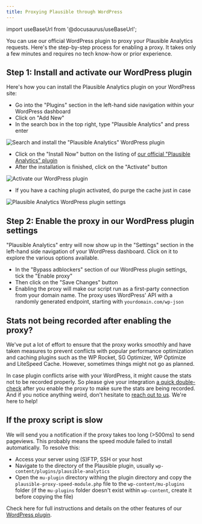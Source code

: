 ```yaml
---
title: Proxying Plausible through WordPress
---
```


import useBaseUrl from '@docusaurus/useBaseUrl';

You can use our official WordPress plugin to proxy your Plausible Analytics requests. Here's the step-by-step process for enabling a proxy. It takes only a few minutes and requires no tech know-how or prior experience.

## Step 1: Install and activate our WordPress plugin

Here's how you can install the Plausible Analytics plugin on your WordPress site:

* Go into the "Plugins" section in the left-hand side navigation within your WordPress dashboard
* Click on "Add New"
* In the search box in the top right, type "Plausible Analytics" and press enter

![Search and install the "Plausible Analytics" WordPress plugin](img/wordpress-plugin-search.png)

* Click on the "Install Now" button on the listing of [our official "Plausible Analytics" plugin](https://wordpress.org/plugins/plausible-analytics/)
* After the installation is finished, click on the "Activate" button

![Activate our WordPress plugin](img/activate-our-wordpress-plugin.png)

* If you have a caching plugin activated, do purge the cache just in case

![Plausible Analytics WordPress plugin settings](img/plausible-analytics-wordpress-plugin-settings.png)

## Step 2: Enable the proxy in our WordPress plugin settings

"Plausible Analytics" entry will now show up in the "Settings" section in the left-hand side navigation of your WordPress dashboard. Click on it to explore the various options available.

* In the "Bypass adblockers" section of our WordPress plugin settings, tick the "Enable proxy"
* Then click on the "Save Changes" button
* Enabling the proxy will make our script run as a first-party connection from your domain name. The proxy uses WordPress' API with a randomly generated endpoint, starting with `yourdomain.com/wp-json`

## Stats not being recorded after enabling the proxy?

We've put a lot of effort to ensure that the proxy works smoothly and have taken measures to prevent conflicts with popular performance optimization and caching plugins such as the WP Rocket, SG Optimizer, WP Optimize and LiteSpeed Cache. However, sometimes things might not go as planned.

In case plugin conflicts arise with your WordPress, it might cause the stats not to be recorded properly. So please give your integration [a quick double-check](https://plausible.io/docs/troubleshoot-integration) after you enable the proxy to make sure the stats are being recorded. And if you notice anything weird, don't hesitate to [reach out to us](https://plausible.io/contact). We're here to help!

## If the proxy script is slow

We will send you a notification if the proxy takes too long (>500ms) to send pageviews. This probably means the speed module failed to install automatically. To resolve this:

* Access your server using (S)FTP, SSH or your host
* Navigate to the directory of the Plausible plugin, usually `wp-content/plugins/plausible-analytics`
* Open the `mu-plugin` directory withing the plugin directory and copy the `plausible-proxy-speed-module.php` file to the `wp-content/mu-plugins` folder (if the `mu-plugins` folder doesn't exist within `wp-content`, create it before copying the file)

Check here for full instructions and details on the other features of our [WordPress plugin](https://plausible.io/wordpress-analytics-plugin).
